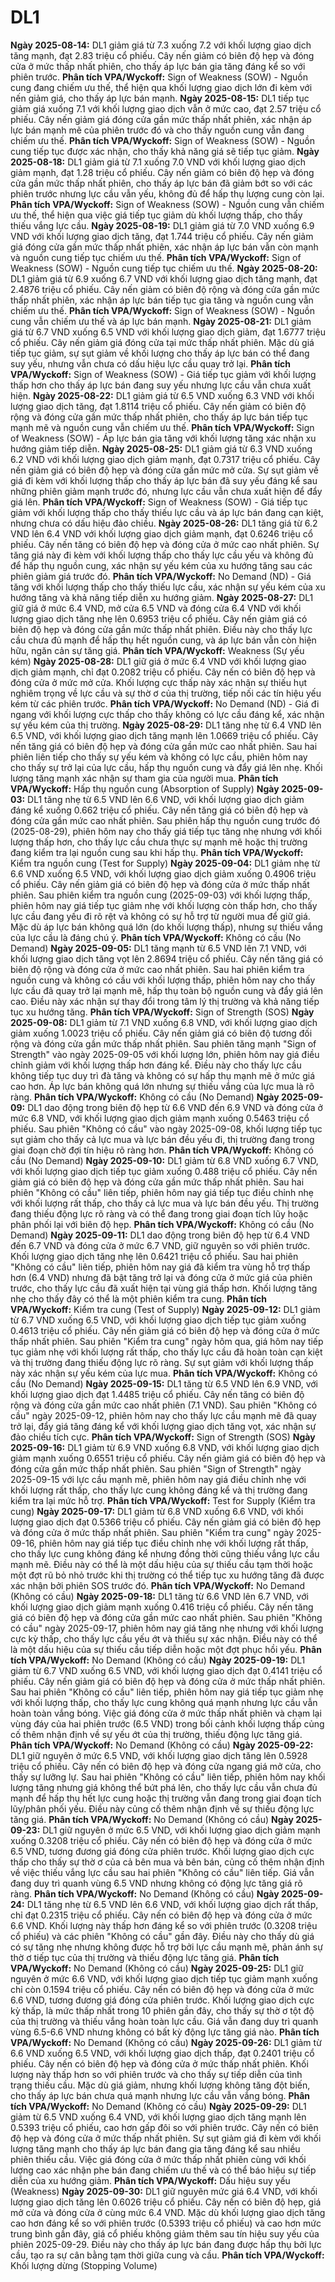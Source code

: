 # DL1

**Ngày 2025-08-14:** DL1 giảm giá từ 7.3 xuống 7.2 với khối lượng giao dịch tăng mạnh, đạt 2.83 triệu cổ phiếu. Cây nến giảm có biên độ hẹp và đóng cửa ở mức thấp nhất phiên, cho thấy áp lực bán gia tăng đáng kể so với phiên trước. **Phân tích VPA/Wyckoff:** Sign of Weakness (SOW) - Nguồn cung đang chiếm ưu thế, thể hiện qua khối lượng giao dịch lớn đi kèm với nến giảm giá, cho thấy áp lực bán mạnh.
**Ngày 2025-08-15:** DL1 tiếp tục giảm giá xuống 7.1 với khối lượng giao dịch vẫn ở mức cao, đạt 2.57 triệu cổ phiếu. Cây nến giảm giá đóng cửa gần mức thấp nhất phiên, xác nhận áp lực bán mạnh mẽ của phiên trước đó và cho thấy nguồn cung vẫn đang chiếm ưu thế. **Phân tích VPA/Wyckoff:** Sign of Weakness (SOW) - Nguồn cung tiếp tục được xác nhận, cho thấy khả năng giá sẽ tiếp tục giảm.
**Ngày 2025-08-18:** DL1 giảm giá từ 7.1 xuống 7.0 VND với khối lượng giao dịch giảm mạnh, đạt 1.28 triệu cổ phiếu. Cây nến giảm có biên độ hẹp và đóng cửa gần mức thấp nhất phiên, cho thấy áp lực bán đã giảm bớt so với các phiên trước nhưng lực cầu vẫn yếu, không đủ để hấp thụ lượng cung còn lại. **Phân tích VPA/Wyckoff:** Sign of Weakness (SOW) - Nguồn cung vẫn chiếm ưu thế, thể hiện qua việc giá tiếp tục giảm dù khối lượng thấp, cho thấy thiếu vắng lực cầu.
**Ngày 2025-08-19:** DL1 giảm giá từ 7.0 VND xuống 6.9 VND với khối lượng giao dịch tăng, đạt 1.744 triệu cổ phiếu. Cây nến giảm giá đóng cửa gần mức thấp nhất phiên, xác nhận áp lực bán vẫn còn mạnh và nguồn cung tiếp tục chiếm ưu thế. **Phân tích VPA/Wyckoff:** Sign of Weakness (SOW) - Nguồn cung tiếp tục chiếm ưu thế.
**Ngày 2025-08-20:** DL1 giảm giá từ 6.9 xuống 6.7 VND với khối lượng giao dịch tăng mạnh, đạt 2.4876 triệu cổ phiếu. Cây nến giảm có biên độ rộng và đóng cửa gần mức thấp nhất phiên, xác nhận áp lực bán tiếp tục gia tăng và nguồn cung vẫn chiếm ưu thế. **Phân tích VPA/Wyckoff:** Sign of Weakness (SOW) - Nguồn cung vẫn chiếm ưu thế và áp lực bán mạnh.
**Ngày 2025-08-21:** DL1 giảm giá từ 6.7 VND xuống 6.5 VND với khối lượng giao dịch giảm, đạt 1.6777 triệu cổ phiếu. Cây nến giảm giá đóng cửa tại mức thấp nhất phiên. Mặc dù giá tiếp tục giảm, sự sụt giảm về khối lượng cho thấy áp lực bán có thể đang suy yếu, nhưng vẫn chưa có dấu hiệu lực cầu quay trở lại. **Phân tích VPA/Wyckoff:** Sign of Weakness (SOW) - Giá tiếp tục giảm với khối lượng thấp hơn cho thấy áp lực bán đang suy yếu nhưng lực cầu vẫn chưa xuất hiện.
**Ngày 2025-08-22:** DL1 giảm giá từ 6.5 VND xuống 6.3 VND với khối lượng giao dịch tăng, đạt 1.8114 triệu cổ phiếu. Cây nến giảm có biên độ rộng và đóng cửa gần mức thấp nhất phiên, cho thấy áp lực bán tiếp tục mạnh mẽ và nguồn cung vẫn chiếm ưu thế. **Phân tích VPA/Wyckoff:** Sign of Weakness (SOW) - Áp lực bán gia tăng với khối lượng tăng xác nhận xu hướng giảm tiếp diễn.
**Ngày 2025-08-25:** DL1 giảm giá từ 6.3 VND xuống 6.2 VND với khối lượng giao dịch giảm mạnh, đạt 0.7317 triệu cổ phiếu. Cây nến giảm giá có biên độ hẹp và đóng cửa gần mức mở cửa. Sự sụt giảm về giá đi kèm với khối lượng thấp cho thấy áp lực bán đã suy yếu đáng kể sau những phiên giảm mạnh trước đó, nhưng lực cầu vẫn chưa xuất hiện để đẩy giá lên. **Phân tích VPA/Wyckoff:** Sign of Weakness (SOW) - Giá tiếp tục giảm với khối lượng thấp cho thấy thiếu lực cầu và áp lực bán đang cạn kiệt, nhưng chưa có dấu hiệu đảo chiều.
**Ngày 2025-08-26:** DL1 tăng giá từ 6.2 VND lên 6.4 VND với khối lượng giao dịch giảm mạnh, đạt 0.6246 triệu cổ phiếu. Cây nến tăng có biên độ hẹp và đóng cửa ở mức cao nhất phiên. Sự tăng giá này đi kèm với khối lượng thấp cho thấy lực cầu yếu và không đủ để hấp thụ nguồn cung, xác nhận sự yếu kém của xu hướng tăng sau các phiên giảm giá trước đó. **Phân tích VPA/Wyckoff:** No Demand (ND) - Giá tăng với khối lượng thấp cho thấy thiếu lực cầu, xác nhận sự yếu kém của xu hướng tăng và khả năng tiếp diễn xu hướng giảm.
**Ngày 2025-08-27:** DL1 giữ giá ở mức 6.4 VND, mở cửa 6.5 VND và đóng cửa 6.4 VND với khối lượng giao dịch tăng nhẹ lên 0.6953 triệu cổ phiếu. Cây nến giảm giá có biên độ hẹp và đóng cửa gần mức thấp nhất phiên. Điều này cho thấy lực cầu chưa đủ mạnh để hấp thụ hết nguồn cung, và áp lực bán vẫn còn hiện hữu, ngăn cản sự tăng giá. **Phân tích VPA/Wyckoff:** Weakness (Sự yếu kém)
**Ngày 2025-08-28:** DL1 giữ giá ở mức 6.4 VND với khối lượng giao dịch giảm mạnh, chỉ đạt 0.2082 triệu cổ phiếu. Cây nến có biên độ hẹp và đóng cửa ở mức mở cửa. Khối lượng cực thấp này xác nhận sự thiếu hụt nghiêm trọng về lực cầu và sự thờ ơ của thị trường, tiếp nối các tín hiệu yếu kém từ các phiên trước. **Phân tích VPA/Wyckoff:** No Demand (ND) - Giá đi ngang với khối lượng cực thấp cho thấy không có lực cầu đáng kể, xác nhận sự yếu kém của thị trường.
**Ngày 2025-08-29:** DL1 tăng nhẹ từ 6.4 VND lên 6.5 VND, với khối lượng giao dịch tăng mạnh lên 1.0669 triệu cổ phiếu. Cây nến tăng giá có biên độ hẹp và đóng cửa gần mức cao nhất phiên. Sau hai phiên liên tiếp cho thấy sự yếu kém và không có lực cầu, phiên hôm nay cho thấy sự trở lại của lực cầu, hấp thụ nguồn cung và đẩy giá lên nhẹ. Khối lượng tăng mạnh xác nhận sự tham gia của người mua. **Phân tích VPA/Wyckoff:** Hấp thụ nguồn cung (Absorption of Supply)
**Ngày 2025-09-03:** DL1 tăng nhẹ từ 6.5 VND lên 6.6 VND, với khối lượng giao dịch giảm đáng kể xuống 0.662 triệu cổ phiếu. Cây nến tăng giá có biên độ hẹp và đóng cửa gần mức cao nhất phiên. Sau phiên hấp thụ nguồn cung trước đó (2025-08-29), phiên hôm nay cho thấy giá tiếp tục tăng nhẹ nhưng với khối lượng thấp hơn, cho thấy lực cầu chưa thực sự mạnh mẽ hoặc thị trường đang kiểm tra lại nguồn cung sau khi hấp thụ. **Phân tích VPA/Wyckoff:** Kiểm tra nguồn cung (Test for Supply)
**Ngày 2025-09-04:** DL1 giảm nhẹ từ 6.6 VND xuống 6.5 VND, với khối lượng giao dịch giảm xuống 0.4906 triệu cổ phiếu. Cây nến giảm giá có biên độ hẹp và đóng cửa ở mức thấp nhất phiên. Sau phiên kiểm tra nguồn cung (2025-09-03) với khối lượng thấp, phiên hôm nay giá tiếp tục giảm nhẹ với khối lượng còn thấp hơn, cho thấy lực cầu đang yếu đi rõ rệt và không có sự hỗ trợ từ người mua để giữ giá. Mặc dù áp lực bán không quá lớn (do khối lượng thấp), nhưng sự thiếu vắng của lực cầu là đáng chú ý. **Phân tích VPA/Wyckoff:** Không có cầu (No Demand)
**Ngày 2025-09-05:** DL1 tăng mạnh từ 6.5 VND lên 7.1 VND, với khối lượng giao dịch tăng vọt lên 2.8694 triệu cổ phiếu. Cây nến tăng giá có biên độ rộng và đóng cửa ở mức cao nhất phiên. Sau hai phiên kiểm tra nguồn cung và không có cầu với khối lượng thấp, phiên hôm nay cho thấy lực cầu đã quay trở lại mạnh mẽ, hấp thụ toàn bộ nguồn cung và đẩy giá lên cao. Điều này xác nhận sự thay đổi trong tâm lý thị trường và khả năng tiếp tục xu hướng tăng. **Phân tích VPA/Wyckoff:** Sign of Strength (SOS)
**Ngày 2025-09-08:** DL1 giảm từ 7.1 VND xuống 6.8 VND, với khối lượng giao dịch giảm xuống 1.0023 triệu cổ phiếu. Cây nến giảm giá có biên độ tương đối rộng và đóng cửa gần mức thấp nhất phiên. Sau phiên tăng mạnh "Sign of Strength" vào ngày 2025-09-05 với khối lượng lớn, phiên hôm nay giá điều chỉnh giảm với khối lượng thấp hơn đáng kể. Điều này cho thấy lực cầu không tiếp tục duy trì đà tăng và không có sự hấp thụ mạnh mẽ ở mức giá cao hơn. Áp lực bán không quá lớn nhưng sự thiếu vắng của lực mua là rõ ràng. **Phân tích VPA/Wyckoff:** Không có cầu (No Demand)
**Ngày 2025-09-09:** DL1 dao động trong biên độ hẹp từ 6.6 VND đến 6.9 VND và đóng cửa ở mức 6.8 VND, với khối lượng giao dịch giảm mạnh xuống 0.5463 triệu cổ phiếu. Sau phiên "Không có cầu" vào ngày 2025-09-08, khối lượng tiếp tục sụt giảm cho thấy cả lực mua và lực bán đều yếu đi, thị trường đang trong giai đoạn chờ đợi tín hiệu rõ ràng hơn. **Phân tích VPA/Wyckoff:** Không có cầu (No Demand)
**Ngày 2025-09-10:** DL1 giảm từ 6.8 VND xuống 6.7 VND, với khối lượng giao dịch tiếp tục giảm xuống 0.488 triệu cổ phiếu. Cây nến giảm giá có biên độ hẹp và đóng cửa gần mức thấp nhất phiên. Sau hai phiên "Không có cầu" liên tiếp, phiên hôm nay giá tiếp tục điều chỉnh nhẹ với khối lượng rất thấp, cho thấy cả lực mua và lực bán đều yếu. Thị trường đang thiếu động lực rõ ràng và có thể đang trong giai đoạn tích lũy hoặc phân phối lại với biên độ hẹp. **Phân tích VPA/Wyckoff:** Không có cầu (No Demand)
**Ngày 2025-09-11:** DL1 dao động trong biên độ hẹp từ 6.4 VND đến 6.7 VND và đóng cửa ở mức 6.7 VND, giữ nguyên so với phiên trước. Khối lượng giao dịch tăng nhẹ lên 0.6421 triệu cổ phiếu. Sau hai phiên "Không có cầu" liên tiếp, phiên hôm nay giá đã kiểm tra vùng hỗ trợ thấp hơn (6.4 VND) nhưng đã bật tăng trở lại và đóng cửa ở mức giá của phiên trước, cho thấy lực cầu đã xuất hiện tại vùng giá thấp hơn. Khối lượng tăng nhẹ cho thấy đây có thể là một phiên kiểm tra cung. **Phân tích VPA/Wyckoff:** Kiểm tra cung (Test of Supply)
**Ngày 2025-09-12:** DL1 giảm từ 6.7 VND xuống 6.5 VND, với khối lượng giao dịch tiếp tục giảm xuống 0.4613 triệu cổ phiếu. Cây nến giảm giá có biên độ hẹp và đóng cửa ở mức thấp nhất phiên. Sau phiên "Kiểm tra cung" ngày hôm qua, giá hôm nay tiếp tục giảm nhẹ với khối lượng rất thấp, cho thấy lực cầu đã hoàn toàn cạn kiệt và thị trường đang thiếu động lực rõ ràng. Sự sụt giảm với khối lượng thấp này xác nhận sự yếu kém của lực mua. **Phân tích VPA/Wyckoff:** Không có cầu (No Demand)
**Ngày 2025-09-15:** DL1 tăng từ 6.5 VND lên 6.9 VND, với khối lượng giao dịch đạt 1.4485 triệu cổ phiếu. Cây nến tăng có biên độ rộng và đóng cửa gần mức cao nhất phiên (7.1 VND). Sau phiên "Không có cầu" ngày 2025-09-12, phiên hôm nay cho thấy lực cầu mạnh mẽ đã quay trở lại, đẩy giá tăng đáng kể với khối lượng giao dịch tăng vọt, xác nhận sự đảo chiều tích cực. **Phân tích VPA/Wyckoff:** Sign of Strength (SOS)
**Ngày 2025-09-16:** DL1 giảm từ 6.9 VND xuống 6.8 VND, với khối lượng giao dịch giảm mạnh xuống 0.6551 triệu cổ phiếu. Cây nến giảm giá có biên độ hẹp và đóng cửa gần mức thấp nhất phiên. Sau phiên "Sign of Strength" ngày 2025-09-15 với lực cầu mạnh mẽ, phiên hôm nay giá điều chỉnh nhẹ với khối lượng rất thấp, cho thấy lực cung không đáng kể và thị trường đang kiểm tra lại mức hỗ trợ. **Phân tích VPA/Wyckoff:** Test for Supply (Kiểm tra cung)
**Ngày 2025-09-17:** DL1 giảm từ 6.8 VND xuống 6.6 VND, với khối lượng giao dịch đạt 0.5366 triệu cổ phiếu. Cây nến giảm giá có biên độ hẹp và đóng cửa ở mức thấp nhất phiên. Sau phiên "Kiểm tra cung" ngày 2025-09-16, phiên hôm nay giá tiếp tục điều chỉnh nhẹ với khối lượng rất thấp, cho thấy lực cung không đáng kể nhưng đồng thời cũng thiếu vắng lực cầu mạnh mẽ. Điều này có thể là một dấu hiệu của sự thiếu cầu tạm thời hoặc một đợt rũ bỏ nhỏ trước khi thị trường có thể tiếp tục xu hướng tăng đã được xác nhận bởi phiên SOS trước đó. **Phân tích VPA/Wyckoff:** No Demand (Không có cầu)
**Ngày 2025-09-18:** DL1 tăng từ 6.6 VND lên 6.7 VND, với khối lượng giao dịch giảm mạnh xuống 0.416 triệu cổ phiếu. Cây nến tăng giá có biên độ hẹp và đóng cửa gần mức cao nhất phiên. Sau phiên "Không có cầu" ngày 2025-09-17, phiên hôm nay giá tăng nhẹ nhưng với khối lượng cực kỳ thấp, cho thấy lực cầu yếu ớt và thiếu sự xác nhận. Điều này có thể là một dấu hiệu của sự thiếu cầu tiếp diễn hoặc một đợt phục hồi yếu. **Phân tích VPA/Wyckoff:** No Demand (Không có cầu)
**Ngày 2025-09-19:** DL1 giảm từ 6.7 VND xuống 6.5 VND, với khối lượng giao dịch đạt 0.4141 triệu cổ phiếu. Cây nến giảm giá có biên độ hẹp và đóng cửa ở mức thấp nhất phiên. Sau hai phiên "Không có cầu" liên tiếp, phiên hôm nay giá tiếp tục giảm nhẹ với khối lượng thấp, cho thấy lực cung không quá mạnh nhưng lực cầu vẫn hoàn toàn vắng bóng. Việc giá đóng cửa ở mức thấp nhất phiên và chạm lại vùng đáy của hai phiên trước (6.5 VND) trong bối cảnh khối lượng thấp củng cố thêm nhận định về sự yếu ớt của thị trường, thiếu động lực tăng giá. **Phân tích VPA/Wyckoff:** No Demand (Không có cầu)
**Ngày 2025-09-22:** DL1 giữ nguyên ở mức 6.5 VND, với khối lượng giao dịch tăng lên 0.5928 triệu cổ phiếu. Cây nến có biên độ hẹp và đóng cửa ngang giá mở cửa, cho thấy sự lưỡng lự. Sau hai phiên "Không có cầu" liên tiếp, phiên hôm nay khối lượng tăng nhưng giá không thể bứt phá lên, cho thấy lực cầu vẫn chưa đủ mạnh để hấp thụ hết lực cung hoặc thị trường vẫn đang trong giai đoạn tích lũy/phân phối yếu. Điều này củng cố thêm nhận định về sự thiếu động lực tăng giá. **Phân tích VPA/Wyckoff:** No Demand (Không có cầu)
**Ngày 2025-09-23:** DL1 giữ nguyên ở mức 6.5 VND, với khối lượng giao dịch giảm mạnh xuống 0.3208 triệu cổ phiếu. Cây nến có biên độ hẹp và đóng cửa ở mức 6.5 VND, tương đương giá đóng cửa phiên trước. Khối lượng giao dịch cực thấp cho thấy sự thờ ơ của cả bên mua và bên bán, củng cố thêm nhận định về việc thiếu vắng lực cầu sau hai phiên "Không có cầu" liên tiếp. Giá vẫn đang duy trì quanh vùng 6.5 VND nhưng không có động lực tăng giá rõ ràng. **Phân tích VPA/Wyckoff:** No Demand (Không có cầu)
**Ngày 2025-09-24:** DL1 tăng nhẹ từ 6.5 VND lên 6.6 VND, với khối lượng giao dịch rất thấp, chỉ đạt 0.2315 triệu cổ phiếu. Cây nến có biên độ hẹp và đóng cửa ở mức 6.6 VND. Khối lượng này thấp hơn đáng kể so với phiên trước (0.3208 triệu cổ phiếu) và các phiên "Không có cầu" gần đây. Điều này cho thấy dù giá có sự tăng nhẹ nhưng không được hỗ trợ bởi lực cầu mạnh mẽ, phản ánh sự thờ ơ tiếp tục của thị trường và thiếu động lực tăng giá. **Phân tích VPA/Wyckoff:** No Demand (Không có cầu)
**Ngày 2025-09-25:** DL1 giữ nguyên ở mức 6.6 VND, với khối lượng giao dịch tiếp tục giảm mạnh xuống chỉ còn 0.1594 triệu cổ phiếu. Cây nến có biên độ hẹp và đóng cửa ở mức 6.6 VND, tương đương giá đóng cửa phiên trước. Khối lượng giao dịch cực kỳ thấp, là mức thấp nhất trong 10 phiên gần đây, cho thấy sự thờ ơ tột độ của thị trường và thiếu vắng hoàn toàn lực cầu. Giá vẫn đang duy trì quanh vùng 6.5-6.6 VND nhưng không có bất kỳ động lực tăng giá nào. **Phân tích VPA/Wyckoff:** No Demand (Không có cầu)
**Ngày 2025-09-26:** DL1 giảm từ 6.6 VND xuống 6.5 VND, với khối lượng giao dịch thấp, đạt 0.2401 triệu cổ phiếu. Cây nến có biên độ hẹp và đóng cửa ở mức thấp nhất phiên. Khối lượng này thấp hơn so với phiên trước và cho thấy sự tiếp diễn của tình trạng thiếu cầu. Mặc dù giá giảm, nhưng khối lượng không tăng đột biến, cho thấy áp lực bán chưa quá mạnh nhưng lực cầu vẫn vắng bóng. **Phân tích VPA/Wyckoff:** No Demand (Không có cầu)
**Ngày 2025-09-29:** DL1 giảm từ 6.5 VND xuống 6.4 VND, với khối lượng giao dịch tăng mạnh lên 0.5393 triệu cổ phiếu, cao hơn gấp đôi so với phiên trước. Cây nến có biên độ hẹp và đóng cửa ở mức thấp nhất phiên. Sự sụt giảm giá đi kèm với khối lượng tăng mạnh cho thấy áp lực bán đang gia tăng đáng kể sau nhiều phiên thiếu cầu. Việc giá đóng cửa ở mức thấp nhất phiên cùng với khối lượng cao xác nhận phe bán đang chiếm ưu thế và có thể báo hiệu sự tiếp diễn của xu hướng giảm. **Phân tích VPA/Wyckoff:** Dấu hiệu suy yếu (Weakness)
**Ngày 2025-09-30:** DL1 giữ nguyên mức giá 6.4 VND, với khối lượng giao dịch tăng lên 0.6026 triệu cổ phiếu. Cây nến có biên độ hẹp, giá mở cửa và đóng cửa ở cùng mức 6.4 VND. Mặc dù khối lượng giao dịch tăng cao hơn đáng kể so với phiên trước (0.5393 triệu cổ phiếu) và cao hơn mức trung bình gần đây, giá cổ phiếu không giảm thêm sau tín hiệu suy yếu của phiên 2025-09-29. Điều này cho thấy áp lực bán đang được hấp thụ bởi lực cầu, tạo ra sự cân bằng tạm thời giữa cung và cầu. **Phân tích VPA/Wyckoff:** Khối lượng dừng (Stopping Volume)
